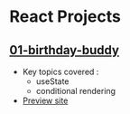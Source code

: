 # React Projects

## [01-birthday-buddy](https://github.com/alberto-rj/react-projects-from-johnsmilga/tree/main/01-birthday-buddy)

- Key topics covered :
  - useState
  - conditional rendering
- [Preview site](https://my-birthday-buddy.netlify.app)  

<br />
<br />

